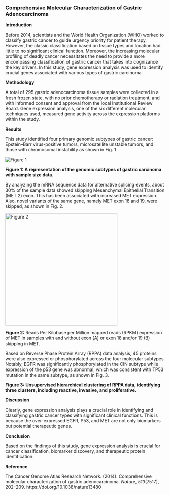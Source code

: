 ### Comprehensive Molecular Characterization of Gastric Adenocarcinoma

**Introduction**

Before 2014, scientists and the World Health Organization (WHO) worked to classify gastric cancer to guide urgency priority for patient therapy. However, the classic classification based on tissue types and location had little to no significant clinical function. Moreover, the increasing molecular profiling of deadly cancer necessitates the need to provide a more encompassing classification of gastric cancer that takes into cognizance the key drivers. In this study, gene expression analysis was used to identify crucial genes associated with various types of gastric carcinoma.

**Methodology**

A total of 295 gastric adenocarcinoma tissue samples were collected in a fresh frozen state, with no prior chemotherapy or radiation treatment, and with informed consent and approval from the local Institutional Review Board. Gene expression analysis, one of the six different molecular techniques used, measured gene activity across the expression platforms within the study.

**Results**

This study identified four primary genomic subtypes of gastric cancer: Epstein–Barr virus-positive tumors, microsatellite unstable tumors, and those with chromosomal instability as shown in Fig. 1

![Figure 1](https://github.com/user-attachments/assets/b636af61-806f-4a36-860c-298cd8568ce0)

**Figure 1: **A representation of the genomic subtypes of gastric carcinoma with sample size data**.**

By analyzing the mRNA sequence data for alternative splicing events, about 30% of the sample data showed skipping Mesenchymal Epithelial Transition (MET 2) exon. This has been associated with increased MET expression. Also, novel variants of the same gene, namely MET exon 18 and 19, were skipped, as shown in Fig. 2.

<img width="353" alt="Figure 2" src="https://github.com/user-attachments/assets/7ae5eb74-9bac-4e87-aaad-720c3c42108a">

**Figure 2:** Reads Per Kilobase per Million mapped reads (RPKM) expression of MET in samples with and without exon (A) or exon 18 and/or 19 (B) skipping in MET.&#x20;

Based on Reverse Phase Protein Array (RPPA) data analysis, 45 proteins were also expressed or phosphorylated across the four molecular subtypes. Notably, EGFR was significantly phosphorylated in the CIN subtype while expression of the p53 gene was abnormal, which was consistent with TP53 mutation in the same subtype, as shown in Fig. 3.

**Figure 3: **Unsupervised hierarchical clustering of RPPA data, identifying three clusters, including reactive, invasive, and proliferative.****

**Discussion**

Clearly, gene expression analysis plays a crucial role in identifying and classifying gastric cancer types with significant clinical functions. This is because the over-expressed EGFR, P53, and MET are not only biomarkers but potential therapeutic genes.

**Conclusion**

Based on the findings of this study, gene expression analysis is crucial for cancer classification, biomarker discovery, and therapeutic protein identification. 

**Reference**

The Cancer Genome Atlas Research Network. (2014). Comprehensive molecular characterization of gastric adenocarcinoma. _Nature_, _513_(7517), 202–209. https\://doi.org/10.1038/nature13480

 

 

 

